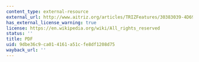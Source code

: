 ```yaml
---
content_type: external-resource
external_url: http://www.aitriz.org/articles/TRIZFeatures/30383039-4D6973687261.pdf
has_external_license_warning: true
license: https://en.wikipedia.org/wiki/All_rights_reserved
status: ''
title: PDF
uid: 9dbe36c9-ca01-4161-a51c-fe8df1208d75
wayback_url: ''
---
```

